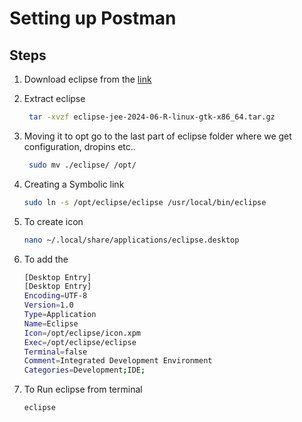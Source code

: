 # Setting up Postman


## Steps 

1) Download eclipse from the  [link](https://www.eclipse.org/downloads/)

2) Extract eclipse
    ```sh
     tar -xvzf eclipse-jee-2024-06-R-linux-gtk-x86_64.tar.gz
    ```
3) Moving it to opt go to the last part of eclipse folder where we get configuration, dropins etc..
    ```sh
     sudo mv ./eclipse/ /opt/
    ```
4) Creating a Symbolic link 
    ```sh
    sudo ln -s /opt/eclipse/eclipse /usr/local/bin/eclipse
    ```
5) To create icon 
    ```sh
    nano ~/.local/share/applications/eclipse.desktop 
    ```
6) To add the 
    ```sh
    [Desktop Entry]
    [Desktop Entry]
    Encoding=UTF-8
    Version=1.0
    Type=Application
    Name=Eclipse
    Icon=/opt/eclipse/icon.xpm
    Exec=/opt/eclipse/eclipse
    Terminal=false
    Comment=Integrated Development Environment
    Categories=Development;IDE;
    ```
7) To Run eclipse from terminal
    ```sh
    eclipse
    ```
